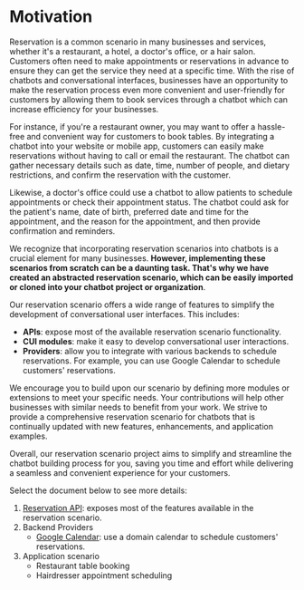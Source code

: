 # Motivation

Reservation is a common scenario in many businesses and services, whether it's a restaurant, a hotel, a doctor's office, or a hair salon. Customers often need to make appointments or reservations in advance to ensure they can get the service they need at a specific time. With the rise of chatbots and conversational interfaces, businesses have an opportunity to make the reservation process even more convenient and user-friendly for customers by allowing them to book services through a chatbot which can increase efficiency for your businesses.

For instance, if you're a restaurant owner, you may want to offer a hassle-free and convenient way for customers to book tables. By integrating a chatbot into your website or mobile app, customers can easily make reservations without having to call or email the restaurant. The chatbot can gather necessary details such as date, time, number of people, and dietary restrictions, and confirm the reservation with the customer.

Likewise, a doctor's office could use a chatbot to allow patients to schedule appointments or check their appointment status. The chatbot could ask for the patient's name, date of birth, preferred date and time for the appointment, and the reason for the appointment, and then provide confirmation and reminders.

We recognize that incorporating reservation scenarios into chatbots is a crucial element for many businesses. **However, implementing these scenarios from scratch can be a daunting task. That's why we have created an abstracted reservation scenario, which can be easily imported or cloned into your chatbot project or organization**. 

Our reservation scenario offers a wide range of features to simplify the development of conversational user interfaces. This includes: 
- **APIs**: expose most of the available reservation scenario functionality.
- **CUI modules**: make it easy to develop conversational user interactions. 
- **Providers**: allow you to integrate with various backends to schedule reservations. For example, you can use Google Calendar to schedule customers' reservations.

We encourage you to build upon our scenario by defining more modules or extensions to meet your specific needs. Your contributions will help other businesses with similar needs to benefit from your work. We strive to provide a comprehensive reservation scenario for chatbots that is continually updated with new features, enhancements, and application examples.

Overall, our reservation scenario project aims to simplify and streamline the chatbot building process for you, saving you time and effort while delivering a seamless and convenient experience for your customers.

Select the document below to see more details:
1. [Reservation API](reservation-api.md): exposes most of the features available in the reservation scenario.
2. Backend Providers
    - [Google Calendar](google-calendar-reservation.md): use a domain calendar to schedule customers' reservations.
3. Application scenario
    - Restaurant table booking
    - Hairdresser appointment scheduling